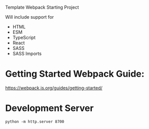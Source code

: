 Template Webpack Starting Project

Will include support for
- HTML
- ESM
- TypeScript
- React
- SASS
- SASS Imports

# Getting Started Webpack Guide:
https://webpack.js.org/guides/getting-started/

# Development Server
`python -m http.server 8700`
